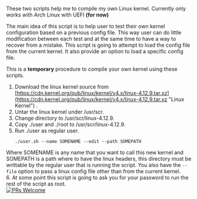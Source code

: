 These two scripts help me to compile my own Linux kernel. Currently only works with Arch Linux with UEFI **(for now)**  

The main idea of this script is to help user to test their own kernel configuration based on a previous config file. This way user can do little modification between each test and at the same time to have a way to recover from a mistake.
This script is going to attempt to load the config file from the current kernel. It also provide an option to load a specific config file.

This is a **temporary** procedure to compile your own kernel using these scripts.

1.  Download the linux kernel source from [https://cdn.kernel.org/pub/linux/kernel/v4.x/linux-4.12.9.tar.xz](https://cdn.kernel.org/pub/linux/kernel/v4.x/linux-4.12.9.tar.xz "Linux Kernel") .
2.  Untar the linux kernel under /usr/scr.
3.  Change directory to /usr/scr/linux-4.12.9.
4.  Copy ./user and ./root to /usr/scr/linux-4.12.9.
5.  Run ./user as regular user.
    ```shell
    ./user.sh --name SOMENAME --edit --path SOMEPATH
    ```

Where SOMENAME is any name that you want to call this new kernel and SOMEPATH is a path where to have the linux headers, this directory must be writtable by the regular user that is running the script. You also have the `--file` option to pass a linux config file other than from the current kernel.  
6. At some point this script is going to ask you for your password to run the rest of the script as root.  
[![PRs Welcome](https://img.shields.io/badge/PRs-welcome-brightgreen.svg?style=flat-square)](http://makeapullrequest.com)
